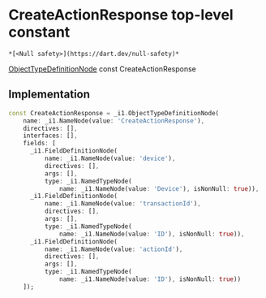 


# CreateActionResponse top-level constant






    *[<Null safety>](https://dart.dev/null-safety)*


[ObjectTypeDefinitionNode](https://pub.dev/documentation/gql/0.13.0/ast/ObjectTypeDefinitionNode-class.html) const CreateActionResponse
  







## Implementation

```dart
const CreateActionResponse = _i1.ObjectTypeDefinitionNode(
    name: _i1.NameNode(value: 'CreateActionResponse'),
    directives: [],
    interfaces: [],
    fields: [
      _i1.FieldDefinitionNode(
          name: _i1.NameNode(value: 'device'),
          directives: [],
          args: [],
          type: _i1.NamedTypeNode(
              name: _i1.NameNode(value: 'Device'), isNonNull: true)),
      _i1.FieldDefinitionNode(
          name: _i1.NameNode(value: 'transactionId'),
          directives: [],
          args: [],
          type: _i1.NamedTypeNode(
              name: _i1.NameNode(value: 'ID'), isNonNull: true)),
      _i1.FieldDefinitionNode(
          name: _i1.NameNode(value: 'actionId'),
          directives: [],
          args: [],
          type: _i1.NamedTypeNode(
              name: _i1.NameNode(value: 'ID'), isNonNull: true))
    ]);
```









